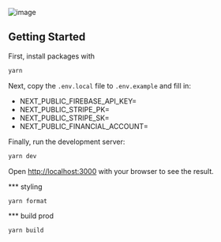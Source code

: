 ![image](https://github.com/brittneytech818/ECommerce-UI/assets/109102047/bf11f9ba-e210-4a11-bd0c-1a3d836cc0b9)

## Getting Started

First, install packages with
```bash
yarn
```

Next, copy the `.env.local` file to `.env.example` and fill in:

- NEXT_PUBLIC_FIREBASE_API_KEY=
- NEXT_PUBLIC_STRIPE_PK=
- NEXT_PUBLIC_STRIPE_SK=
- NEXT_PUBLIC_FINANCIAL_ACCOUNT=

Finally, run the development server:

```bash
yarn dev
```

Open [http://localhost:3000](http://localhost:3000) with your browser to see the result.

*** styling
```
yarn format
```

*** build prod
```
yarn build
```
